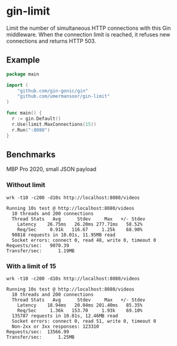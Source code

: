 # gin-limit
Limit the number of simultaneous HTTP connections with this Gin middleware. When the connection limit is reached, it refuses new connections and returns HTTP 503. 

## Example
```go
package main

import (
	"github.com/gin-gonic/gin"
	"github.com/umermansoor/gin-limit"
)

func main() {
  r := gin.Default()
  r.Use(limit.MaxConnections(15))
  r.Run(":8080")
}
```

## Benchmarks
MBP Pro 2020, small JSON payload

### Without limit
```shell
wrk -t10 -c200 -d10s http://localhost:8080/videos

Running 10s test @ http://localhost:8080/videos
  10 threads and 200 connections
  Thread Stats   Avg      Stdev     Max   +/- Stdev
    Latency    26.75ms   26.20ms 277.71ms   58.52%
    Req/Sec     0.91k   116.67     1.25k    68.90%
  90818 requests in 10.01s, 11.95MB read
  Socket errors: connect 0, read 48, write 0, timeout 0
Requests/sec:   9070.39
Transfer/sec:      1.19MB
```

### With a limit of 15
```shell
wrk -t10 -c200 -d10s http://localhost:8080/videos

Running 10s test @ http://localhost:8080/videos
  10 threads and 200 connections
  Thread Stats   Avg      Stdev     Max   +/- Stdev
    Latency    18.94ms   20.04ms 201.40ms   85.35%
    Req/Sec     1.36k   153.70     1.93k    69.10%
  135787 requests in 10.01s, 12.46MB read
  Socket errors: connect 0, read 51, write 0, timeout 0
  Non-2xx or 3xx responses: 123310
Requests/sec:  13566.99
Transfer/sec:      1.25MB
```